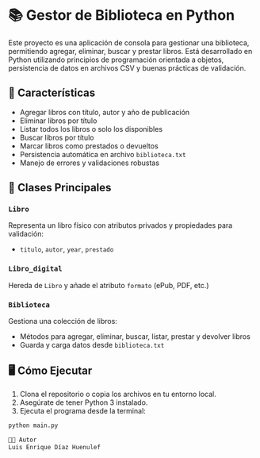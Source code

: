 # 📚 Gestor de Biblioteca en Python

Este proyecto es una aplicación de consola para gestionar una biblioteca, permitiendo agregar, eliminar, buscar y prestar libros. Está desarrollado en Python utilizando principios de programación orientada a objetos, persistencia de datos en archivos CSV y buenas prácticas de validación.

## 🚀 Características

- Agregar libros con título, autor y año de publicación
- Eliminar libros por título
- Listar todos los libros o solo los disponibles
- Buscar libros por título
- Marcar libros como prestados o devueltos
- Persistencia automática en archivo `biblioteca.txt`
- Manejo de errores y validaciones robustas

## 🧠 Clases Principales

### `Libro`
Representa un libro físico con atributos privados y propiedades para validación:
- `titulo`, `autor`, `year`, `prestado`

### `Libro_digital`
Hereda de `Libro` y añade el atributo `formato` (ePub, PDF, etc.)

### `Biblioteca`
Gestiona una colección de libros:
- Métodos para agregar, eliminar, buscar, listar, prestar y devolver libros
- Guarda y carga datos desde `biblioteca.txt`

## 🖥️ Cómo Ejecutar

1. Clona el repositorio o copia los archivos en tu entorno local.
2. Asegúrate de tener Python 3 instalado.
3. Ejecuta el programa desde la terminal:

```bash
python main.py

👨‍💻 Autor
Luis Enrique Díaz Huenulef



